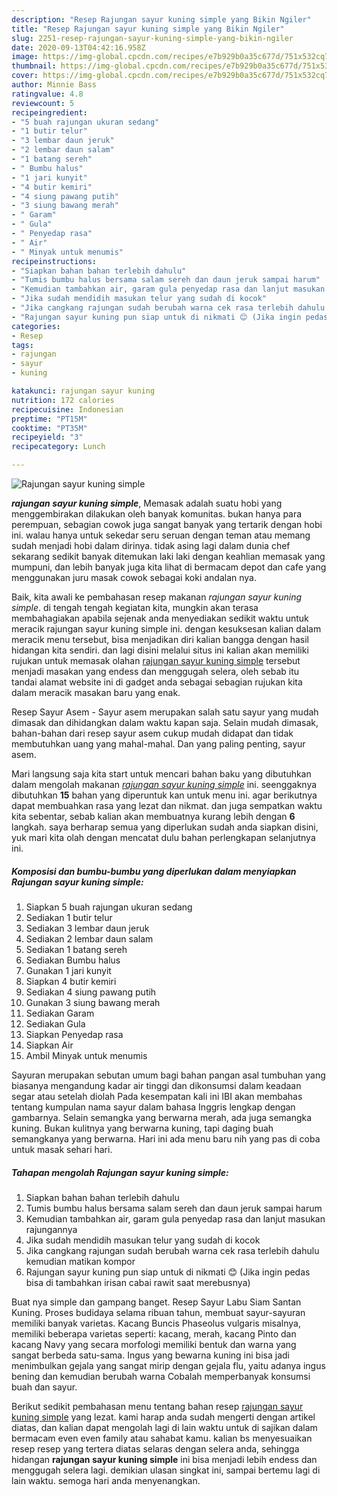 ```yaml
---
description: "Resep Rajungan sayur kuning simple yang Bikin Ngiler"
title: "Resep Rajungan sayur kuning simple yang Bikin Ngiler"
slug: 2251-resep-rajungan-sayur-kuning-simple-yang-bikin-ngiler
date: 2020-09-13T04:42:16.958Z
image: https://img-global.cpcdn.com/recipes/e7b929b0a35c677d/751x532cq70/rajungan-sayur-kuning-simple-foto-resep-utama.jpg
thumbnail: https://img-global.cpcdn.com/recipes/e7b929b0a35c677d/751x532cq70/rajungan-sayur-kuning-simple-foto-resep-utama.jpg
cover: https://img-global.cpcdn.com/recipes/e7b929b0a35c677d/751x532cq70/rajungan-sayur-kuning-simple-foto-resep-utama.jpg
author: Minnie Bass
ratingvalue: 4.8
reviewcount: 5
recipeingredient:
- "5 buah rajungan ukuran sedang"
- "1 butir telur"
- "3 lembar daun jeruk"
- "2 lembar daun salam"
- "1 batang sereh"
- " Bumbu halus"
- "1 jari kunyit"
- "4 butir kemiri"
- "4 siung pawang putih"
- "3 siung bawang merah"
- " Garam"
- " Gula"
- " Penyedap rasa"
- " Air"
- " Minyak untuk menumis"
recipeinstructions:
- "Siapkan bahan bahan terlebih dahulu"
- "Tumis bumbu halus bersama salam sereh dan daun jeruk sampai harum"
- "Kemudian tambahkan air, garam gula penyedap rasa dan lanjut masukan rajungannya"
- "Jika sudah mendidih masukan telur yang sudah di kocok"
- "Jika cangkang rajungan sudah berubah warna cek rasa terlebih dahulu kemudian matikan kompor"
- "Rajungan sayur kuning pun siap untuk di nikmati 😊 (Jika ingin pedas bisa di tambahkan irisan cabai rawit saat merebusnya)"
categories:
- Resep
tags:
- rajungan
- sayur
- kuning

katakunci: rajungan sayur kuning 
nutrition: 172 calories
recipecuisine: Indonesian
preptime: "PT15M"
cooktime: "PT35M"
recipeyield: "3"
recipecategory: Lunch

---
```



![Rajungan sayur kuning simple](https://img-global.cpcdn.com/recipes/e7b929b0a35c677d/751x532cq70/rajungan-sayur-kuning-simple-foto-resep-utama.jpg)

<b><i>rajungan sayur kuning simple</i></b>, Memasak adalah suatu hobi yang menggembirakan dilakukan oleh banyak komunitas. bukan hanya para perempuan, sebagian cowok juga sangat banyak yang tertarik dengan hobi ini. walau hanya untuk sekedar seru seruan dengan teman atau memang sudah menjadi hobi dalam dirinya. tidak asing lagi dalam dunia chef sekarang sedikit banyak ditemukan laki laki dengan keahlian memasak yang mumpuni, dan lebih banyak juga kita lihat di bermacam depot dan cafe yang menggunakan juru masak cowok sebagai koki andalan nya.

Baik, kita awali ke pembahasan resep makanan <i>rajungan sayur kuning simple</i>. di tengah tengah kegiatan kita, mungkin akan terasa membahagiakan apabila sejenak anda menyediakan sedikit waktu untuk meracik rajungan sayur kuning simple ini. dengan kesuksesan kalian dalam meracik menu tersebut, bisa menjadikan diri kalian bangga dengan hasil hidangan kita sendiri. dan lagi disini melalui situs ini kalian akan memiliki rujukan untuk memasak olahan <u>rajungan sayur kuning simple</u> tersebut menjadi masakan yang endess dan menggugah selera, oleh sebab itu tandai alamat website ini di gadget anda sebagai sebagian rujukan kita dalam meracik masakan baru yang enak.

Resep Sayur Asem - Sayur asem merupakan salah satu sayur yang mudah dimasak dan dihidangkan dalam waktu kapan saja. Selain mudah dimasak, bahan-bahan dari resep sayur asem cukup mudah didapat dan tidak membutuhkan uang yang mahal-mahal. Dan yang paling penting, sayur asem.


Mari langsung saja kita start untuk mencari bahan baku yang dibutuhkan dalam mengolah makanan <u><i>rajungan sayur kuning simple</i></u> ini. seenggaknya dibutuhkan <b>15</b> bahan yang diperuntuk kan untuk menu ini. agar berikutnya dapat membuahkan rasa yang lezat dan nikmat. dan juga sempatkan waktu kita sebentar, sebab kalian akan membuatnya kurang lebih dengan <b>6</b> langkah. saya berharap semua yang diperlukan sudah anda siapkan disini, yuk mari kita olah dengan mencatat dulu bahan perlengkapan selanjutnya ini.

<!--inarticleads1-->

##### Komposisi dan bumbu-bumbu yang diperlukan dalam menyiapkan Rajungan sayur kuning simple:

1. Siapkan 5 buah rajungan ukuran sedang
1. Sediakan 1 butir telur
1. Sediakan 3 lembar daun jeruk
1. Sediakan 2 lembar daun salam
1. Sediakan 1 batang sereh
1. Sediakan  Bumbu halus
1. Gunakan 1 jari kunyit
1. Siapkan 4 butir kemiri
1. Sediakan 4 siung pawang putih
1. Gunakan 3 siung bawang merah
1. Sediakan  Garam
1. Sediakan  Gula
1. Siapkan  Penyedap rasa
1. Siapkan  Air
1. Ambil  Minyak untuk menumis


Sayuran merupakan sebutan umum bagi bahan pangan asal tumbuhan yang biasanya mengandung kadar air tinggi dan dikonsumsi dalam keadaan segar atau setelah diolah Pada kesempatan kali ini IBI akan membahas tentang kumpulan nama sayur dalam bahasa Inggris lengkap dengan gambarnya. Selain semangka yang berwarna merah, ada juga semangka kuning. Bukan kulitnya yang berwarna kuning, tapi daging buah semangkanya yang berwarna. Hari ini ada menu baru nih yang pas di coba untuk masak sehari hari. 

<!--inarticleads2-->

##### Tahapan mengolah Rajungan sayur kuning simple:

1. Siapkan bahan bahan terlebih dahulu
1. Tumis bumbu halus bersama salam sereh dan daun jeruk sampai harum
1. Kemudian tambahkan air, garam gula penyedap rasa dan lanjut masukan rajungannya
1. Jika sudah mendidih masukan telur yang sudah di kocok
1. Jika cangkang rajungan sudah berubah warna cek rasa terlebih dahulu kemudian matikan kompor
1. Rajungan sayur kuning pun siap untuk di nikmati 😊 (Jika ingin pedas bisa di tambahkan irisan cabai rawit saat merebusnya)


Buat nya simple dan gampang banget. Resep Sayur Labu Siam Santan Kuning. Proses budidaya selama ribuan tahun, membuat sayur-sayuran memiliki banyak varietas. Kacang Buncis Phaseolus vulgaris misalnya, memiliki beberapa varietas seperti: kacang, merah, kacang Pinto dan kacang Navy yang secara morfologi memiliki bentuk dan warna yang sangat berbeda satu-sama. Ingus yang bewarna kuning ini bisa jadi menimbulkan gejala yang sangat mirip dengan gejala flu, yaitu adanya ingus bening dan kemudian berubah warna Cobalah memperbanyak konsumsi buah dan sayur. 

Berikut sedikit pembahasan menu tentang bahan resep <u>rajungan sayur kuning simple</u> yang lezat. kami harap anda sudah mengerti dengan artikel diatas, dan kalian dapat mengolah lagi di lain waktu untuk di sajikan dalam bermacam even even family atau sahabat kamu. kalian bs menyesuaikan resep resep yang tertera diatas selaras dengan selera anda, sehingga hidangan <b>rajungan sayur kuning simple</b> ini bisa menjadi lebih endess dan menggugah selera lagi. demikian ulasan singkat ini, sampai bertemu lagi di lain waktu. semoga hari anda menyenangkan.
